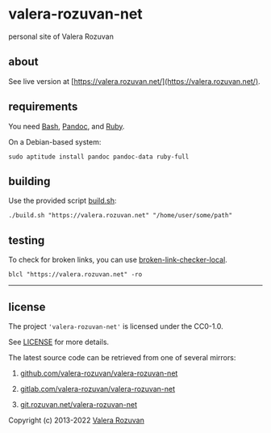 # valera-rozuvan-net

personal site of Valera Rozuvan

## about

See live version at [https://valera.rozuvan.net/](https://valera.rozuvan.net/).

## requirements

You need [Bash](https://www.gnu.org/software/bash/), [Pandoc](https://pandoc.org/), and [Ruby](https://www.ruby-lang.org/).

On a Debian-based system:

```shell
sudo aptitude install pandoc pandoc-data ruby-full
```

## building

Use the provided script [build.sh](./build.sh):

```shell
./build.sh "https://valera.rozuvan.net" "/home/user/some/path"
```

## testing

To check for broken links, you can use [broken-link-checker-local](https://www.npmjs.com/package/broken-link-checker-local).

```shell
blcl "https://valera.rozuvan.net" -ro
```

---

## license

The project `'valera-rozuvan-net'` is licensed under the CC0-1.0.

See [LICENSE](./LICENSE) for more details.

The latest source code can be retrieved from one of several mirrors:

1. [github.com/valera-rozuvan/valera-rozuvan-net](https://github.com/valera-rozuvan/valera-rozuvan-net)

2. [gitlab.com/valera-rozuvan/valera-rozuvan-net](https://gitlab.com/valera-rozuvan/valera-rozuvan-net)

3. [git.rozuvan.net/valera-rozuvan-net](https://git.rozuvan.net/valera-rozuvan-net)

Copyright (c) 2013-2022 [Valera Rozuvan](https://valera.rozuvan.net/)
